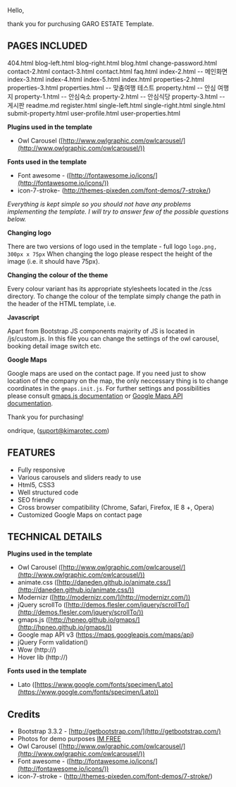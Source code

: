 Hello,

thank you for purchusing GARO ESTATE Template. 
 



## PAGES INCLUDED ##
 
404.html
blog-left.html
blog-right.html
blog.html
change-password.html
contact-2.html
contact-3.html
contact.html
faq.html
index-2.html  -- 메인화면 
index-3.html
index-4.html
index-5.html
index.html
properties-2.html
properties-3.html
properties.html  -- 맞춤여행 테스트
property.html -- 안심 여행지
property-1.html  -- 안심숙소
property-2.html  -- 안심식당
property-3.html  -- 게시판
readme.md
register.html
single-left.html
single-right.html
single.html
submit-property.html
user-profile.html
user-properties.html

**Plugins used in the template**

- Owl Carousel ([http://www.owlgraphic.com/owlcarousel/](http://www.owlgraphic.com/owlcarousel/))


**Fonts used in the template**
- Font awesome - ([http://fontawesome.io/icons/](http://fontawesome.io/icons/))
- icon-7-stroke- (http://themes-pixeden.com/font-demos/7-stroke/)



*Everything is kept simple so you should not have any problems implementing the template. 
I will try to answer few of the possible questions below.*

**Changing logo**

There are two versions of logo used in the template - full logo `logo.png, 300px x 75px`
When changing the logo please respect the height of the image (i.e. it should have 75px).  


**Changing the colour of the theme**

Every colour variant has its appropriate stylesheets located in the /css directory.
 To change the colour of the template simply change the path in the header of the HTML template, i.e. 


**Javascript**

Apart from Bootstrap JS components majority of JS is located in /js/custom.js. 
In this file you can change the settings of the owl carousel, booking detail image switch etc. 

**Google Maps**

Google maps are used on the contact page. 
If you need just to show location of the company on the map, 
the only neccessary thing is to change coordinates in the `gmaps.init.js`. 
For further settings and possibilities please consult [gmaps.js documentation](http://hpneo.github.io/gmaps/) 
or [Google Maps API documentation](https://developers.google.com/maps/documentation/javascript/).

Thank you for purchasing!

ondrique, (suport@kimarotec.com)

## FEATURES ##

- Fully responsive
- Various carousels and sliders ready to use
- Html5, CSS3 
- Well structured code
- SEO friendly
- Cross browser compatibility (Chrome, Safari, Firefox, IE 8 +, Opera)
- Customized Google Maps on contact page

## TECHNICAL DETAILS ##


**Plugins used in the template**

- Owl Carousel ([http://www.owlgraphic.com/owlcarousel/](http://www.owlgraphic.com/owlcarousel/)) 
- animate.css ([http://daneden.github.io/animate.css/](http://daneden.github.io/animate.css/))
- Modernizr ([http://modernizr.com/](http://modernizr.com/)) 
- jQuery scrollTo ([http://demos.flesler.com/jquery/scrollTo/](http://demos.flesler.com/jquery/scrollTo/))
- gmaps.js ([http://hpneo.github.io/gmaps/](http://hpneo.github.io/gmaps/))
- Google map API v3 (https://maps.googleapis.com/maps/api)
- jQuery Form validation()
- Wow (http://)
- Hover lib (http://)

**Fonts used in the template**

- Lato ([https://www.google.com/fonts/specimen/Lato](https://www.google.com/fonts/specimen/Lato))

## Credits ##

- Bootstrap 3.3.2 - [http://getbootstrap.com/](http://getbootstrap.com/)
- Photos for demo purposes [IM FREE](http://www.imcreator.com/free)
- Owl Carousel ([http://www.owlgraphic.com/owlcarousel/](http://www.owlgraphic.com/owlcarousel/))
- Font awesome - ([http://fontawesome.io/icons/](http://fontawesome.io/icons/))
- icon-7-stroke - (http://themes-pixeden.com/font-demos/7-stroke/)
